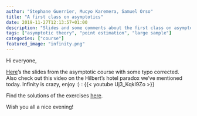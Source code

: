 ```yaml
---
author: "Stephane Guerrier, Mucyo Karemera, Samuel Orso"
title: "A first class on asymptotics"
date: 2019-11-27T12:13:57+01:00
description: "Slides and some comments about the first class on asymptotics"
tags: ["asymptotic theory", "point estimation", "large sample"]
categories: ["course"]
featured_image: "infinity.png"
---
```


Hi everyone,
 
[Here](https://github.com/SMAC-Group/blog-dal/raw/master/static/slides/Course_Asymptotics.pdf)’s the slides from the asymptotic course with some typo corrected. Also check out this video on the Hilbert’s hotel paradox we’ve mentioned today. Infinity is crazy, enjoy :) :
{{< youtube Uj3_KqkI9Zo >}}

Find the solutions of the exercises [here](https://github.com/SMAC-Group/blog-dal/raw/master/static/slides/solutions_asymptotic_course.pdf).


Wish you all a nice evening!

